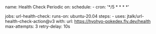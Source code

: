 name: Health Check Periodic
on:
  schedule:
    - cron: '*/5 * * * *'

jobs:
  url-health-check:
    runs-on: ubuntu-20.04
    steps:
      - uses: jtalk/url-health-check-action@v3
        with:
          url: https://hyohyo-pokedex.fly.dev/health
          max-attempts: 3
          retry-delay: 10s
